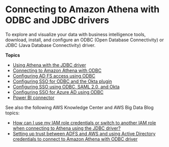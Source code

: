 # Connecting to Amazon Athena with ODBC and JDBC drivers<a name="athena-bi-tools-jdbc-odbc"></a>

To explore and visualize your data with business intelligence tools, download, install, and configure an ODBC \(Open Database Connectivity\) or JDBC \(Java Database Connectivity\) driver\.

**Topics**
+ [Using Athena with the JDBC driver](connect-with-jdbc.md)
+ [Connecting to Amazon Athena with ODBC](connect-with-odbc.md)
+ [Configuring AD FS access using ODBC](odbc-adfs-saml.md)
+ [Configuring SSO for ODBC and the Okta plugin](odbc-okta-plugin.md)
+ [Configuring SSO using ODBC, SAML 2\.0, and Okta](okta-saml-sso.md)
+ [Configuring SSO for Azure AD using ODBC](odbc-azure-saml-sso.md)
+ [Power BI connector](connect-with-odbc-and-power-bi.md)

See also the following AWS Knowledge Center and AWS Big Data Blog topics:
+ [How can I use my IAM role credentials or switch to another IAM role when connecting to Athena using the JDBC driver?](http://aws.amazon.com/premiumsupport/knowledge-center/athena-iam-jdbc-driver/) 
+ [Setting up trust between ADFS and AWS and using Active Directory credentials to connect to Amazon Athena with ODBC driver](http://aws.amazon.com/blogs/big-data/setting-up-trust-between-adfs-and-aws-and-using-active-directory-credentials-to-connect-to-amazon-athena-with-odbc-driver/) 